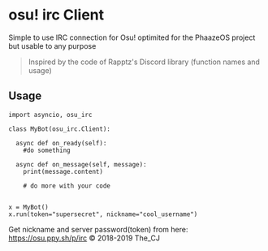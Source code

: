 # osu! irc Client

Simple to use IRC connection for Osu! optimited for the PhaazeOS project
but usable to any purpose


> Inspired by the code of Rapptz's Discord library (function names and usage)

## Usage

```
import asyncio, osu_irc

class MyBot(osu_irc.Client):

  async def on_ready(self):
    #do something

  async def on_message(self, message):
    print(message.content)

    # do more with your code


x = MyBot()
x.run(token="supersecret", nickname="cool_username")
```
Get nickname and server password(token) from here: https://osu.ppy.sh/p/irc 
:copyright: 2018-2019 The_CJ
